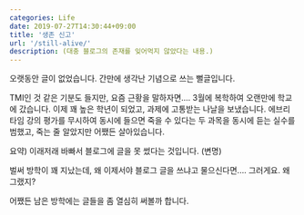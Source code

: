 ```yaml
---
categories: Life
date: 2019-07-27T14:30:44+09:00
title: '생존 신고'
url: '/still-alive/'
description: (대충 블로그의 존재를 잊어먹지 않았다는 내용.)
---
```


오랫동안 글이 없었습니다. 간만에 생각난 기념으로 쓰는 뻘글입니다.

TMI인 것 같은 기분도 들지만, 요즘 근황을 말하자면.... 3월에 복학하여 오랜만에 학교에 갔습니다. 이제 꽤 높은 학년이 되었고, 과제에 고통받는 나날을 보냈습니다. 에브리타임 강의 평가를 무시하여 동시에 들으면 죽을 수 있다는 두 과목을 동시에 듣는 실수를 범했고, 죽는 줄 알았지만 어쨌든 살아있습니다.

요약) 이래저래 바빠서 블로그에 글을 못 썼다는 것입니다. (변명)

벌써 방학이 꽤 지났는데, 왜 이제서야 블로그 글을 쓰냐고 물으신다면.... 그러게요. 왜 그랬지?

어쨌든 남은 방학에는 글들을 좀 열심히 써볼까 합니다.
